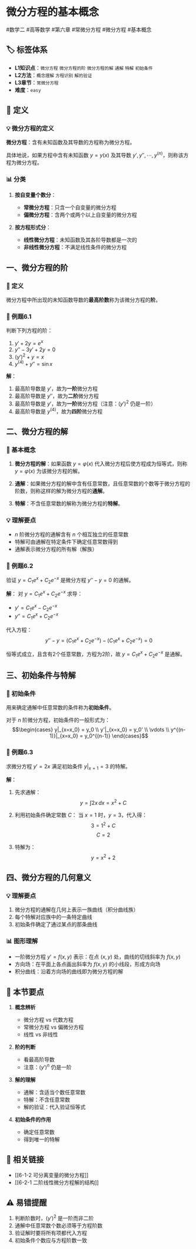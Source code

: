 # 微分方程的基本概念

#数学二 #高等数学 #第六章 #常微分方程 #微分方程 #基本概念

## 🏷️ 标签体系
- **L1知识点**：`微分方程` `微分方程的阶` `微分方程的解` `通解` `特解` `初始条件`
- **L2方法**：`概念理解` `方程识别` `解的验证`
- **L3章节**：`常微分方程`
- **难度**：`easy`

## 📖 定义

### 💡 微分方程的定义
**微分方程**：含有未知函数及其导数的方程称为微分方程。

具体地说，如果方程中含有未知函数 $y = y(x)$ 及其导数 $y', y'', \cdots, y^{(n)}$，则称该方程为微分方程。

### 📊 分类
1. **按自变量个数分**：
   - **常微分方程**：只含一个自变量的微分方程
   - **偏微分方程**：含两个或两个以上自变量的微分方程

2. **按方程形式分**：
   - **线性微分方程**：未知函数及其各阶导数都是一次的
   - **非线性微分方程**：不满足线性条件的微分方程

## 一、微分方程的阶

### 📖 定义
微分方程中所出现的未知函数导数的**最高阶数**称为该微分方程的**阶**。

### 📐 例题6.1
判断下列方程的阶：
1. $y' + 2y = e^x$
2. $y'' - 3y' + 2y = 0$
3. $(y')^2 + y = x$
4. $y^{(4)} + y'' = \sin x$

**解**：
1. 最高阶导数是 $y'$，故为**一阶**微分方程
2. 最高阶导数是 $y''$，故为**二阶**微分方程
3. 最高阶导数是 $y'$，故为**一阶**微分方程（注意：$(y')^2$ 仍是一阶）
4. 最高阶导数是 $y^{(4)}$，故为**四阶**微分方程

## 二、微分方程的解

### 📖 基本概念

1. **微分方程的解**：如果函数 $y = \varphi(x)$ 代入微分方程后使方程成为恒等式，则称 $y = \varphi(x)$ 为该微分方程的解。

2. **通解**：如果微分方程的解中含有任意常数，且任意常数的个数等于微分方程的阶数，则称这样的解为微分方程的**通解**。

3. **特解**：不含任意常数的解称为微分方程的**特解**。

### 💡 理解要点
- $n$ 阶微分方程的通解含有 $n$ 个相互独立的任意常数
- 特解可由通解在特定条件下确定任意常数得到
- 通解表示微分方程的所有解（解族）

### 📐 例题6.2
验证 $y = C_1e^x + C_2e^{-x}$ 是微分方程 $y'' - y = 0$ 的通解。

**解**：
对 $y = C_1e^x + C_2e^{-x}$ 求导：
- $y' = C_1e^x - C_2e^{-x}$
- $y'' = C_1e^x + C_2e^{-x}$

代入方程：
$$y'' - y = (C_1e^x + C_2e^{-x}) - (C_1e^x + C_2e^{-x}) = 0$$

恒等式成立，且含有2个任意常数，方程为2阶，故 $y = C_1e^x + C_2e^{-x}$ 是通解。

## 三、初始条件与特解

### 📖 初始条件
用来确定通解中任意常数的条件称为**初始条件**。

对于 $n$ 阶微分方程，初始条件的一般形式为：
$$\begin{cases}
y|_{x=x_0} = y_0 \\
y'|_{x=x_0} = y_0' \\
\vdots \\
y^{(n-1)}|_{x=x_0} = y_0^{(n-1)}
\end{cases}$$

### 📐 例题6.3
求微分方程 $y' = 2x$ 满足初始条件 $y|_{x=1} = 3$ 的特解。

**解**：
1. 先求通解：
   $$y = \int 2x \, dx = x^2 + C$$

2. 利用初始条件确定常数 $C$：
   当 $x = 1$ 时，$y = 3$，代入得：
   $$3 = 1^2 + C$$
   $$C = 2$$

3. 特解为：
   $$y = x^2 + 2$$

## 四、微分方程的几何意义

### 💡 理解要点
1. 微分方程的通解在几何上表示一族曲线（积分曲线族）
2. 每个特解对应族中的一条特定曲线
3. 初始条件确定了通过某点的那条曲线

### 📊 图形理解
- 一阶微分方程 $y' = f(x,y)$ 表示：在点 $(x,y)$ 处，曲线的切线斜率为 $f(x,y)$
- 方向场：在平面上各点画出斜率为 $f(x,y)$ 的小线段，形成方向场
- 积分曲线：沿着方向场的曲线即为微分方程的解

## 🎯 本节要点

1. **概念辨析**
   - 微分方程 vs 代数方程
   - 常微分方程 vs 偏微分方程
   - 线性 vs 非线性

2. **阶的判断**
   - 看最高阶导数
   - 注意：$(y')^n$ 仍是一阶

3. **解的理解**
   - 通解：含适当个数任意常数
   - 特解：不含任意常数
   - 解的验证：代入验证恒等式

4. **初始条件的作用**
   - 确定任意常数
   - 得到唯一的特解

## 🔗 相关链接
- [[6-1-2 可分离变量的微分方程]]
- [[6-2-1 二阶线性微分方程解的结构]]

## ⚠️ 易错提醒
1. 判断阶数时，$(y')^2$ 是一阶而非二阶
2. 通解中任意常数个数必须等于方程阶数
3. 验证解时要将所有项都代入方程
4. 初始条件个数应与方程阶数一致
